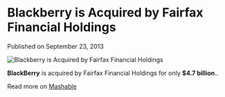 # Blackberry is Acquired by Fairfax Financial Holdings

Published on September 23, 2013

![Blackberry is Acquired by Fairfax Financial Holdings](https://www.seocentury.com/blog/wp-content/uploads/2013/09/tumblr_mtle45yCUe1rwi7j2o1_1280.jpg)

**BlackBerry** is acquired by Fairfax Financial Holdings for only **$4.7 billion**..

Read more on [Mashable](https://mashable.com/2013/09/23/blackberry-acquired-for-4-7-billion/)
